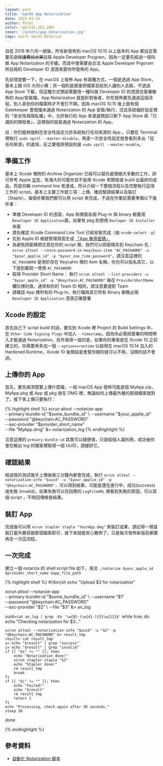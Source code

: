 ```yaml
---
layout: post
title: 'macOS App Notarization'
date: 2021-03-14
author: Pofat
color: rgb(233,202,200)
cover: '/assets/app_notarization.jpg'
tags: Swift macOS Notarize
---
```


自從 2019 年六月一號後，所有新發佈到 macOS 10.15 以上版本的 App 都註定需要先~~交保護費給水果~~註冊 Apple Developer Program，因為一定要先經過一個叫做 App Notarization 的手續，而其中會需要由合法 Apple Developer Prgoram 所註冊的 Developer ID 憑證來簽你所發佈的 App。

先前情提要一下，在 macOS 上發佈 App 有兩種方式，一個是透過 App Store，基本上跟 iOS 大同小異；另一個則是直接把檔案丟給別人讓別人去裝，不透過 App Store 下載，但這種方式預設需要用一種叫做 Developer ID 的憑證去簽署散佈的 App/安裝檔，App Notarization 就是針對後者，你在發佈要先通過這個流程，別人拿到你的檔案時才不會打不開。因為 macOS 10.15 後上面有個 Gatekeeper 會阻擋未通過 Notarization 的 App 安裝/執行，況且系統偏好設定裡的「安全性與隱私權」中，允許執行的 App 來源選預設只剩下 App Store 與「已識別的開發者」，這裡指的就是通過 Notarization 的 App。

註：你仍能夠強制在安全性設定允許系統執行任何來源的 App ，只要在 Terminal 裡執行 `sudo spctl --master-disable`，再進一次安全性設定就會看到多出「從任何來源」的選項，反之要復原預設則是 `sudo spctl --master-enable`。

## 準備工作

基本上 Xcode 裡附的 Archive Organizer 已經可以幫你處理絕大多數的工作，詳可參考 Apple [文件](https://help.apple.com/xcode/mac/current/#/dev88332a81e)，有滿大的可能你並不是用 Xcode 來開發或 build 出最終的成品，而是仰賴 command line 來達成，所以介紹一下整個流程以及完整執行這項工作的 script。基本上主要工作就三項：上傳、確認驗證結果以及裝訂（Staple），每個步驟我們都可以用 script 來完成，不過在作業前需要準備以下幾件事：

* 準備 Developer ID 的憑證，App 和裡面各個 Plug-In 與 binary 都要用 `Developer ID Application`簽，如果有 pkg 則使用 `Devloper ID Installer` 來簽
* 請先確認 Xcode Command Line Tool 已經安裝完成（由 `xcode-select -p`）
* 先到 Apple ID 帳號管理頁面生成 [「App 專用密碼」](https://support.apple.com/zh-tw/HT204397)
* 為避免把密碼明文寫在你的 script 裡，我們可以把密碼存到 Keychain 先：`xcrun altool --store-password-in-keychain-item "AC_PASSWORD" -u "$your_applie_id" -p "$your_one_time_password"`，請注意這裡的 `AC_PASSWORD` 是用於存在 Keycahin 裡的 item 名稱，你也可以指名其它，以下提到都統一使用 `AC_PASSWORD`
* 取得 Provider Short Name： 執行 `xcrun altool --list-providers -u "$your_apple_id" -p "@keychain:AC_PASSWORD"` 後在 `ProviderShortName` 欄位裡的值，通常和你的 Team ID 相同，請注意要選對 Team
* 請確認 App 裡所有的 Plug-In，執行檔與其它所有 Binary 都務必用 `Developer ID Application` 憑證正確簽署

## Xcode 的設定

首先自己下 script build 的話，要先到 Xcode 裡 Project 的 Build Settings 中，在 `Other Code Signing Flags` 中加入 `--timestamp`，因為你必需把簽署的時間帶入才能通過 Notarization。另外值得一提的是，如果你的專案是在 Xcode 10 之前建立的，你需要再多加一個 `--options=runtime` 以啟用在 macOS 10.14 加入的 Hardened Runtime，Xcode 10 後預設是會幫你開的就可以不用，沒開的話不會過。

## 上傳你的 App

首先，要先搞清楚要上傳什麼檔，一般 macOS App 發佈可能是個 MyApp.zip，MyApp.pkg 或 App 或 pkg 放在 DMG 裡，無論如何上傳最外層的那個檔案就對了。接下來上傳只要執行：

{% highlight shell %}
xcrun altool --notarize-app \
		--primary-bundle-id "$some_bundlie_id" \
		--username "$your_applie_id" \
		--password "@keychain:AC_PASSWORD" \
        --asc-provider "$provider_short_name" \
        --file "MyApp.dmg" &> notarization_log
{% endhighlight %}

注意這裡的 `prmiary-bundle-id` 其實可以隨便填，只是給個人識別用，成功後你會在輸出 log 的檔案裡取得一個 UUID，請握好它。

## 確認結果

經過我的測試幾乎上傳後兩三分鐘內都會完成，執行 `xcrun altool --notarization-info "$uuid" -u "$your_applie_id" -p "@keychain:AC_PASSWORD"`，可以得到結果，可能是還在進行中，成功(success)或失敗 (invalid)，如果失敗可以在回應的 `LogFileURL` 裡看到失敗的原因，可以寫個 script ，不時回傳檢查結果。

## 裝訂 App

完成後可以用 `xcrun stapler staple "YourApp.dmg"` 來裝訂成果，請記得一樣是裝訂最外層容器那個檔案即可，接下來就能安心散佈了，只是每次發佈新版前都要再走一次這流程。

## 一次完成

建立一個 notarize 的 shell script file 如下，用法 `./notarize $your_apple_id $prvoider_short_name $app_file_path`

{% highlight shell %}
#!/bin/sh
echo "Upload $3 for notarization"

xcrun altool --notarize-app \
		--primary-bundle-id "$some_bundlie_id" \
		--username "$1" \
		--password "@keychain:AC_PASSWORD" \
        --asc-provider "$2" \
        --file "$3" &> an_log

uuid=`cat an_log | grep -Eo '\w{8}-(\w{4}-){3}\w{12}$'`
while true; do
    echo "Checking notarization for $3..."
 
    xcrun altool --notarization-info "$uuid" -u "$2" -p "@keychain:AC_PASSWORD" &> result_tmp 
    result=`cat result_tmp`
    s=`echo "$result" | grep "success"`
    i=`echo "$result" | grep "invalid"`
    if [[ "$s" != "" ]]; then
        echo "Notarization done!"
        xcrun stapler staple "$3"
        echo "Stapler done!"
        rm result_tmp
        break
    fi
    if [[ "$i" != "" ]]; then
        echo "Failed!"
        echo "$result"
        rm result_tmp
        return 1
    fi
    echo "Processing, check again after 30 seconds."
    sleep 30
done

{% endhighlight %}

## 參考資料

* [自動化 Notarization 腳本](https://www.logcg.com/archives/3222.html)